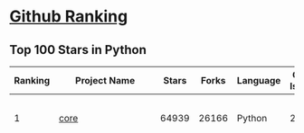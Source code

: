 [Github Ranking](../README.md)
==========

## Top 100 Stars in Python

| Ranking | Project Name | Stars | Forks | Language | Open Issues | Description | Last Commit |
| ------- | ------------ | ----- | ----- | -------- | ----------- | ----------- | ----------- |
| 1 | [core](https://github.com/home-assistant/core) | 64939 | 26166 | Python | 2190 | :house_with_garden: Open source home automation that puts local control and privacy first. | 2023-12-19T09:52:28Z |
| 2 | [funNLP](https://github.com/fighting41love/funNLP) | 60066 | 13806 | Python | 20 | 中英文敏感词、语言检测、中外手机/电话归属地/运营商查询、名字推断性别、手机号抽取、身份证抽取、邮箱抽取、中日文人名库、中文缩写库、拆字词典、词汇情感值、停用词、反动词表、暴恐词表、繁简体转换、英文模拟中文发音、汪峰歌词生成器、职业名称词库、同义词库、反义词库、否定词库、汽车品牌词库、汽车零件词库、连续英文切割、各种中文词向量、公司名字大全、古诗词库、IT词库、财经词库、成语词库、地名词库、历史名人词库、诗词词库、医学词库、饮食词库、法律词库、汽车词库、动物词库、中文聊天语料、中文谣言数据、百度中文问答数据集、句子相似度匹配算法集合、bert资源、文本生成&摘要相关工具、cocoNLP信息抽取工具、国内电话号码正则匹配、清华大学XLORE:中英文跨语言百科知识图谱、清华大学人工智能技术系列报告、自然语言生成、NLU太难了系列、自动对联数据及机器人、用户名黑名单列表、罪名法务名词及分类模型、微信公众号语料、cs224n深度学习自然语言处理课程、中文手写汉字识别、中文自然语言处理 语料/数据集、变量命名神器、分词语料库+代码、任务型对话英文数据集、ASR 语音数据集 + 基于深度学习的中文语音识别系统、笑声检测器、Microsoft多语言数字/单位/如日期时间识别包、中华新华字典数据库及api(包括常用歇后语、成语、词语和汉字)、文档图谱自动生成、SpaCy 中文模型、Common Voice语音识别数据集新版、神经网络关系抽取、基于bert的命名实体识别、关键词(Keyphrase)抽取包pke、基于医疗领域知识图谱的问答系统、基于依存句法与语义角色标注的事件三元组抽取、依存句法分析4万句高质量标注数据、cnocr：用来做中文OCR的Python3包、中文人物关系知识图谱项目、中文nlp竞赛项目及代码汇总、中文字符数据、speech-aligner: 从“人声语音”及其“语言文本”产生音素级别时间对齐标注的工具、AmpliGraph: 知识图谱表示学习(Python)库：知识图谱概念链接预测、Scattertext 文本可视化(python)、语言/知识表示工具：BERT & ERNIE、中文对比英文自然语言处理NLP的区别综述、Synonyms中文近义词工具包、HarvestText领域自适应文本挖掘工具（新词发现-情感分析-实体链接等）、word2word：(Python)方便易用的多语言词-词对集：62种语言/3,564个多语言对、语音识别语料生成工具：从具有音频/字幕的在线视频创建自动语音识别(ASR)语料库、构建医疗实体识别的模型（包含词典和语料标注）、单文档非监督的关键词抽取、Kashgari中使用gpt-2语言模型、开源的金融投资数据提取工具、文本自动摘要库TextTeaser: 仅支持英文、人民日报语料处理工具集、一些关于自然语言的基本模型、基于14W歌曲知识库的问答尝试--功能包括歌词接龙and已知歌词找歌曲以及歌曲歌手歌词三角关系的问答、基于Siamese bilstm模型的相似句子判定模型并提供训练数据集和测试数据集、用Transformer编解码模型实现的根据Hacker News文章标题自动生成评论、用BERT进行序列标记和文本分类的模板代码、LitBank：NLP数据集——支持自然语言处理和计算人文学科任务的100部带标记英文小说语料、百度开源的基准信息抽取系统、虚假新闻数据集、Facebook: LAMA语言模型分析，提供Transformer-XL/BERT/ELMo/GPT预训练语言模型的统一访问接口、CommonsenseQA：面向常识的英文QA挑战、中文知识图谱资料、数据及工具、各大公司内部里大牛分享的技术文档 PDF 或者 PPT、自然语言生成SQL语句（英文）、中文NLP数据增强（EDA）工具、英文NLP数据增强工具 、基于医药知识图谱的智能问答系统、京东商品知识图谱、基于mongodb存储的军事领域知识图谱问答项目、基于远监督的中文关系抽取、语音情感分析、中文ULMFiT-情感分析-文本分类-语料及模型、一个拍照做题程序、世界各国大规模人名库、一个利用有趣中文语料库 qingyun 训练出来的中文聊天机器人、中文聊天机器人seqGAN、省市区镇行政区划数据带拼音标注、教育行业新闻语料库包含自动文摘功能、开放了对话机器人-知识图谱-语义理解-自然语言处理工具及数据、中文知识图谱：基于百度百科中文页面-抽取三元组信息-构建中文知识图谱、masr: 中文语音识别-提供预训练模型-高识别率、Python音频数据增广库、中文全词覆盖BERT及两份阅读理解数据、ConvLab：开源多域端到端对话系统平台、中文自然语言处理数据集、基于最新版本rasa搭建的对话系统、基于TensorFlow和BERT的管道式实体及关系抽取、一个小型的证券知识图谱/知识库、复盘所有NLP比赛的TOP方案、OpenCLaP：多领域开源中文预训练语言模型仓库、UER：基于不同语料+编码器+目标任务的中文预训练模型仓库、中文自然语言处理向量合集、基于金融-司法领域(兼有闲聊性质)的聊天机器人、g2pC：基于上下文的汉语读音自动标记模块、Zincbase 知识图谱构建工具包、诗歌质量评价/细粒度情感诗歌语料库、快速转化「中文数字」和「阿拉伯数字」、百度知道问答语料库、基于知识图谱的问答系统、jieba_fast 加速版的jieba、正则表达式教程、中文阅读理解数据集、基于BERT等最新语言模型的抽取式摘要提取、Python利用深度学习进行文本摘要的综合指南、知识图谱深度学习相关资料整理、维基大规模平行文本语料、StanfordNLP 0.2.0：纯Python版自然语言处理包、NeuralNLP-NeuralClassifier：腾讯开源深度学习文本分类工具、端到端的封闭域对话系统、中文命名实体识别：NeuroNER vs. BertNER、新闻事件线索抽取、2019年百度的三元组抽取比赛：“科学空间队”源码、基于依存句法的开放域文本知识三元组抽取和知识库构建、中文的GPT2训练代码、ML-NLP - 机器学习(Machine Learning)NLP面试中常考到的知识点和代码实现、nlp4han:中文自然语言处理工具集(断句/分词/词性标注/组块/句法分析/语义分析/NER/N元语法/HMM/代词消解/情感分析/拼写检查、XLM：Facebook的跨语言预训练语言模型、用基于BERT的微调和特征提取方法来进行知识图谱百度百科人物词条属性抽取、中文自然语言处理相关的开放任务-数据集-当前最佳结果、CoupletAI - 基于CNN+Bi-LSTM+Attention 的自动对对联系统、抽象知识图谱、MiningZhiDaoQACorpus - 580万百度知道问答数据挖掘项目、brat rapid annotation tool: 序列标注工具、大规模中文知识图谱数据：1.4亿实体、数据增强在机器翻译及其他nlp任务中的应用及效果、allennlp阅读理解:支持多种数据和模型、PDF表格数据提取工具 、 Graphbrain：AI开源软件库和科研工具，目的是促进自动意义提取和文本理解以及知识的探索和推断、简历自动筛选系统、基于命名实体识别的简历自动摘要、中文语言理解测评基准，包括代表性的数据集&基准模型&语料库&排行榜、树洞 OCR 文字识别 、从包含表格的扫描图片中识别表格和文字、语声迁移、Python口语自然语言处理工具集(英文)、 similarity：相似度计算工具包，java编写、海量中文预训练ALBERT模型 、Transformers 2.0 、基于大规模音频数据集Audioset的音频增强 、Poplar：网页版自然语言标注工具、图片文字去除，可用于漫画翻译 、186种语言的数字叫法库、Amazon发布基于知识的人-人开放领域对话数据集 、中文文本纠错模块代码、繁简体转换 、 Python实现的多种文本可读性评价指标、类似于人名/地名/组织机构名的命名体识别数据集 、东南大学《知识图谱》研究生课程(资料)、. 英文拼写检查库 、 wwsearch是企业微信后台自研的全文检索引擎、CHAMELEON：深度学习新闻推荐系统元架构 、 8篇论文梳理BERT相关模型进展与反思、DocSearch：免费文档搜索引擎、 LIDA：轻量交互式对话标注工具 、aili - the fastest in-memory index in the East 东半球最快并发索引 、知识图谱车音工作项目、自然语言生成资源大全 、中日韩分词库mecab的Python接口库、中文文本摘要/关键词提取、汉字字符特征提取器 (featurizer)，提取汉字的特征（发音特征、字形特征）用做深度学习的特征、中文生成任务基准测评 、中文缩写数据集、中文任务基准测评 - 代表性的数据集-基准(预训练)模型-语料库-baseline-工具包-排行榜、PySS3：面向可解释AI的SS3文本分类器机器可视化工具 、中文NLP数据集列表、COPE - 格律诗编辑程序、doccano：基于网页的开源协同多语言文本标注工具 、PreNLP：自然语言预处理库、简单的简历解析器，用来从简历中提取关键信息、用于中文闲聊的GPT2模型：GPT2-chitchat、基于检索聊天机器人多轮响应选择相关资源列表(Leaderboards、Datasets、Papers)、(Colab)抽象文本摘要实现集锦(教程 、词语拼音数据、高效模糊搜索工具、NLP数据增广资源集、微软对话机器人框架 、 GitHub Typo Corpus：大规模GitHub多语言拼写错误/语法错误数据集、TextCluster：短文本聚类预处理模块 Short text cluster、面向语音识别的中文文本规范化、BLINK：最先进的实体链接库、BertPunc：基于BERT的最先进标点修复模型、Tokenizer：快速、可定制的文本词条化库、中文语言理解测评基准，包括代表性的数据集、基准(预训练)模型、语料库、排行榜、spaCy 医学文本挖掘与信息提取 、 NLP任务示例项目代码集、 python拼写检查库、chatbot-list - 行业内关于智能客服、聊天机器人的应用和架构、算法分享和介绍、语音质量评价指标(MOSNet, BSSEval, STOI, PESQ, SRMR)、 用138GB语料训练的法文RoBERTa预训练语言模型 、BERT-NER-Pytorch：三种不同模式的BERT中文NER实验、无道词典 - 有道词典的命令行版本，支持英汉互查和在线查询、2019年NLP亮点回顾、 Chinese medical dialogue data 中文医疗对话数据集 、最好的汉字数字(中文数字)-阿拉伯数字转换工具、 基于百科知识库的中文词语多词义/义项获取与特定句子词语语义消歧、awesome-nlp-sentiment-analysis - 情感分析、情绪原因识别、评价对象和评价词抽取、LineFlow：面向所有深度学习框架的NLP数据高效加载器、中文医学NLP公开资源整理 、MedQuAD：(英文)医学问答数据集、将自然语言数字串解析转换为整数和浮点数、Transfer Learning in Natural Language Processing (NLP) 、面向语音识别的中文/英文发音辞典、Tokenizers：注重性能与多功能性的最先进分词器、CLUENER 细粒度命名实体识别 Fine Grained Named Entity Recognition、 基于BERT的中文命名实体识别、中文谣言数据库、NLP数据集/基准任务大列表、nlp相关的一些论文及代码, 包括主题模型、词向量(Word Embedding)、命名实体识别(NER)、文本分类(Text Classificatin)、文本生成(Text Generation)、文本相似性(Text Similarity)计算等，涉及到各种与nlp相关的算法，基于keras和tensorflow 、Python文本挖掘/NLP实战示例、 Blackstone：面向非结构化法律文本的spaCy pipeline和NLP模型通过同义词替换实现文本“变脸” 、中文 预训练 ELECTREA 模型: 基于对抗学习 pretrain Chinese Model 、albert-chinese-ner - 用预训练语言模型ALBERT做中文NER 、基于GPT2的特定主题文本生成/文本增广、开源预训练语言模型合集、多语言句向量包、编码、标记和实现：一种可控高效的文本生成方法、 英文脏话大列表 、attnvis：GPT2、BERT等transformer语言模型注意力交互可视化、CoVoST：Facebook发布的多语种语音-文本翻译语料库，包括11种语言(法语、德语、荷兰语、俄语、西班牙语、意大利语、土耳其语、波斯语、瑞典语、蒙古语和中文)的语音、文字转录及英文译文、Jiagu自然语言处理工具 - 以BiLSTM等模型为基础，提供知识图谱关系抽取 中文分词 词性标注 命名实体识别 情感分析 新词发现 关键词 文本摘要 文本聚类等功能、用unet实现对文档表格的自动检测，表格重建、NLP事件提取文献资源列表 、 金融领域自然语言处理研究资源大列表、CLUEDatasetSearch - 中英文NLP数据集：搜索所有中文NLP数据集，附常用英文NLP数据集 、medical_NER - 中文医学知识图谱命名实体识别 、(哈佛)讲因果推理的免费书、知识图谱相关学习资料/数据集/工具资源大列表、Forte：灵活强大的自然语言处理pipeline工具集 、Python字符串相似性算法库、PyLaia：面向手写文档分析的深度学习工具包、TextFooler：针对文本分类/推理的对抗文本生成模块、Haystack：灵活、强大的可扩展问答(QA)框架、中文关键短语抽取工具 | 2023-08-24T08:47:15Z |
| 3 | [scikit-learn](https://github.com/scikit-learn/scikit-learn) | 56741 | 24963 | Python | 1626 | scikit-learn: machine learning in Python | 2023-12-19T09:44:23Z |
| 4 | [you-get](https://github.com/soimort/you-get) | 48639 | 9375 | Python | 0 | :arrow_double_down: Dumb downloader that scrapes the web | 2023-12-19T08:32:51Z |
| 5 | [faceswap](https://github.com/deepfakes/faceswap) | 47907 | 12830 | Python | 17 | Deepfakes Software For All | 2023-11-22T21:08:05Z |
| 6 | [CppCoreGuidelines](https://github.com/isocpp/CppCoreGuidelines) | 40583 | 5428 | Python | 236 | The C++ Core Guidelines are a set of tried-and-true guidelines, rules, and best practices about coding in C++ | 2023-12-14T12:05:14Z |
| 7 | [python-patterns](https://github.com/faif/python-patterns) | 38628 | 6962 | Python | 12 | A collection of design patterns/idioms in Python | 2023-12-18T04:41:53Z |
| 8 | [12306](https://github.com/testerSunshine/12306) | 32892 | 9750 | Python | 225 | 12306智能刷票，订票 | 2023-04-02T03:19:43Z |
| 9 | [diagrams](https://github.com/mingrammer/diagrams) | 32181 | 2104 | Python | 279 | :art: Diagram as Code for prototyping cloud system architectures | 2023-12-11T09:40:11Z |
| 10 | [data-science-ipython-notebooks](https://github.com/donnemartin/data-science-ipython-notebooks) | 25883 | 7701 | Python | 17 | Data science Python notebooks: Deep learning (TensorFlow, Theano, Caffe, Keras), scikit-learn, Kaggle, big data (Spark, Hadoop MapReduce, HDFS), matplotlib, pandas, NumPy, SciPy, Python essentials, AWS, and various command lines. | 2023-10-10T23:01:07Z |
| 11 | [Mask_RCNN](https://github.com/matterport/Mask_RCNN) | 23741 | 11614 | Python | 1872 | Mask R-CNN for object detection and instance segmentation on Keras and TensorFlow | 2023-12-19T09:33:34Z |
| 12 | [tinygrad](https://github.com/tinygrad/tinygrad) | 21519 | 2796 | Python | 83 | You like pytorch? You like micrograd? You love tinygrad! ❤️  | 2023-12-19T09:54:07Z |
| 13 | [tornado](https://github.com/tornadoweb/tornado) | 21363 | 5570 | Python | 187 | Tornado is a Python web framework and asynchronous networking library, originally developed at FriendFeed. | 2023-12-08T00:42:37Z |
| 14 | [Gooey](https://github.com/chriskiehl/Gooey) | 19868 | 1080 | Python | 126 | Turn (almost) any Python command line program into a full GUI application with one line | 2023-12-10T16:40:10Z |
| 15 | [ComfyUI](https://github.com/comfyanonymous/ComfyUI) | 19779 | 2033 | Python | 887 | The most powerful and modular stable diffusion GUI with a graph/nodes interface. | 2023-12-19T07:33:30Z |
| 16 | [Langchain-Chatchat](https://github.com/chatchat-space/Langchain-Chatchat) | 19776 | 3388 | Python | 50 | Langchain-Chatchat（原Langchain-ChatGLM）基于 Langchain 与 ChatGLM 等语言模型的本地知识库问答 \| Langchain-Chatchat (formerly langchain-ChatGLM), local knowledge based LLM (like ChatGLM) QA app with langchain  | 2023-12-19T08:48:36Z |
| 17 | [diffusers](https://github.com/huggingface/diffusers) | 19773 | 4088 | Python | 314 | 🤗 Diffusers: State-of-the-art diffusion models for image and audio generation in PyTorch | 2023-12-19T09:57:06Z |
| 18 | [pytorch_geometric](https://github.com/pyg-team/pytorch_geometric) | 19187 | 3449 | Python | 765 | Graph Neural Network Library for PyTorch | 2023-12-19T06:31:50Z |
| 19 | [ddia](https://github.com/Vonng/ddia) | 18638 | 4029 | Python | 1 | 《Designing Data-Intensive Application》DDIA中文翻译 | 2023-11-23T12:11:32Z |
| 20 | [datasets](https://github.com/huggingface/datasets) | 17758 | 2420 | Python | 553 | 🤗 The largest hub of ready-to-use datasets for ML models with fast, easy-to-use and efficient data manipulation tools | 2023-12-19T09:31:04Z |
| 21 | [pandarallel](https://github.com/nalepae/pandarallel) | 3335 | 198 | Python | 82 | A simple and efficient tool to parallelize Pandas operations on all available CPUs | 2023-11-21T14:29:57Z |
| 22 | [tensorforce](https://github.com/tensorforce/tensorforce) | 3262 | 546 | Python | 34 | Tensorforce: a TensorFlow library for applied reinforcement learning | 2023-08-14T20:14:15Z |
| 23 | [Deep-Learning-Roadmap](https://github.com/astorfi/Deep-Learning-Roadmap) | 3160 | 325 | Python | 0 | :satellite: Organized Resources for Deep Learning Researchers and Developers | 2022-12-22T21:26:37Z |
| 24 | [SRGAN](https://github.com/tensorlayer/SRGAN) | 3119 | 808 | Python | 141 | Photo-Realistic Single Image Super-Resolution Using a Generative Adversarial Network | 2023-03-02T02:05:31Z |
| 25 | [igel](https://github.com/nidhaloff/igel) | 3069 | 168 | Python | 3 | a delightful machine learning tool that allows you to train, test, and use models without writing code | 2023-04-08T21:24:52Z |
| 26 | [DeepRL](https://github.com/ShangtongZhang/DeepRL) | 3041 | 707 | Python | 5 | Modularized Implementation of Deep RL Algorithms in PyTorch | 2022-10-18T15:26:19Z |
| 27 | [tencent-ml-images](https://github.com/Tencent/tencent-ml-images) | 3037 | 522 | Python | 43 | Largest multi-label image database; ResNet-101 model; 80.73% top-1 acc on ImageNet | 2022-04-20T07:00:12Z |
| 28 | [python-oauth2](https://github.com/joestump/python-oauth2) | 2984 | 1075 | Python | 52 | A fully tested, abstract interface to creating OAuth clients and servers. | 2022-06-16T16:07:43Z |
| 29 | [aswan](https://github.com/momosecurity/aswan) | 2917 | 814 | Python | 3 | 陌陌风控系统静态规则引擎，零基础简易便捷的配置多种复杂规则，实时高效管控用户异常行为。 | 2021-06-15T12:35:55Z |
| 30 | [gif-for-cli](https://github.com/google/gif-for-cli) | 2895 | 170 | Python | 13 | None | 2023-08-05T20:33:33Z |
| 31 | [UER-py](https://github.com/dbiir/UER-py) | 2817 | 485 | Python | 131 | Open Source Pre-training Model Framework in PyTorch & Pre-trained Model Zoo | 2023-11-21T08:43:19Z |
| 32 | [Stitch](https://github.com/nathanlopez/Stitch) | 2796 | 705 | Python | 50 | Python Remote Administration Tool (RAT) | 2023-05-19T17:42:42Z |
| 33 | [formspree](https://github.com/formspree/formspree) | 2791 | 255 | Python | 0 | The successor to this repository is actively maintained at https://formspree.io. Its source code is not available | 2023-05-22T22:49:02Z |
| 34 | [hoaxshell](https://github.com/t3l3machus/hoaxshell) | 2739 | 456 | Python | 6 | A Windows reverse shell payload generator and handler that abuses the http(s) protocol to establish a beacon-like reverse shell. | 2023-10-19T14:45:12Z |
| 35 | [pyllama](https://github.com/juncongmoo/pyllama) | 2716 | 309 | Python | 60 | LLaMA: Open and Efficient Foundation Language Models | 2023-11-08T06:48:00Z |
| 36 | [flops-counter.pytorch](https://github.com/sovrasov/flops-counter.pytorch) | 2576 | 307 | Python | 28 | Flops counter for convolutional networks in pytorch framework | 2023-11-27T13:12:34Z |
| 37 | [unoconv](https://github.com/unoconv/unoconv) | 2474 | 404 | Python | 86 | Universal Office Converter - Convert between any document format supported by LibreOffice/OpenOffice. | 2023-04-19T07:21:34Z |
| 38 | [pagodo](https://github.com/opsdisk/pagodo) | 2468 | 470 | Python | 0 | pagodo (Passive Google Dork) - Automate Google Hacking Database scraping and searching | 2023-12-13T23:20:01Z |
| 39 | [Iconic](https://github.com/somerandomdude/Iconic) | 2376 | 395 | Python | 6 | A minimal set of icons in raster, vector and font formats — free for public use. | 2020-04-08T09:28:54Z |
| 40 | [TorBot](https://github.com/DedSecInside/TorBot) | 2314 | 487 | Python | 6 | Dark Web OSINT Tool | 2023-12-09T00:47:56Z |
| 41 | [instaloader](https://github.com/instaloader/instaloader) | 6988 | 981 | Python | 59 | Download pictures (or videos) along with their captions and other metadata from Instagram. | 2023-12-18T07:34:05Z |
| 42 | [machine-learning-course](https://github.com/instillai/machine-learning-course) | 6960 | 1307 | Python | 1 | :speech_balloon: Machine Learning Course with Python:  | 2020-04-21T03:19:13Z |
| 43 | [fast-stable-diffusion](https://github.com/TheLastBen/fast-stable-diffusion) | 6958 | 1245 | Python | 1139 | fast-stable-diffusion + DreamBooth | 2023-12-02T20:19:11Z |
| 44 | [sqlfluff](https://github.com/sqlfluff/sqlfluff) | 6870 | 578 | Python | 439 | A modular SQL linter and auto-formatter with support for multiple dialects and templated code. | 2023-12-18T23:45:09Z |
| 45 | [pypdf](https://github.com/py-pdf/pypdf) | 6782 | 1289 | Python | 77 | A pure-python PDF library capable of splitting, merging, cropping, and transforming the pages of PDF files | 2023-12-19T05:30:20Z |
| 46 | [Book4_Power-of-Matrix](https://github.com/Visualize-ML/Book4_Power-of-Matrix) | 6733 | 968 | Python | 68 | Book_4_《矩阵力量》 \|   鸢尾花书：从加减乘除到机器学习；上架！ | 2023-12-10T16:02:02Z |
| 47 | [starcoder](https://github.com/bigcode-project/starcoder) | 6717 | 473 | Python | 79 | Home of StarCoder: fine-tuning & inference! | 2023-10-31T13:57:46Z |
| 48 | [dowhy](https://github.com/py-why/dowhy) | 6416 | 883 | Python | 125 | DoWhy is a Python library for causal inference that supports explicit modeling and testing of causal assumptions. DoWhy is based on a unified language for causal inference, combining causal graphical models and potential outcomes frameworks.  | 2023-12-14T14:31:17Z |
| 49 | [rengine](https://github.com/yogeshojha/rengine) | 6275 | 990 | Python | 75 | reNgine is an automated reconnaissance framework for web applications with a focus on highly configurable streamlined recon process via Engines, recon data correlation and organization, continuous monitoring, backed by a database, and simple yet intuitive User Interface. reNgine makes it easy for penetration testers to gather reconnaissance with minimal configuration and with the help of reNgine's correlation, it just makes recon effortless. | 2023-12-18T21:36:30Z |
| 50 | [FastSAM](https://github.com/CASIA-IVA-Lab/FastSAM) | 6247 | 936 | Python | 73 | Fast Segment Anything | 2023-12-14T08:51:57Z |
| 51 | [SciencePlots](https://github.com/garrettj403/SciencePlots) | 6013 | 657 | Python | 1 | Matplotlib styles for scientific plotting | 2023-11-30T19:11:18Z |
| 52 | [stylegan3](https://github.com/NVlabs/stylegan3) | 5987 | 1047 | Python | 159 | Official PyTorch implementation of StyleGAN3 | 2023-09-12T17:04:25Z |
| 53 | [Eel](https://github.com/python-eel/Eel) | 5941 | 567 | Python | 180 | A little Python library for making simple Electron-like HTML/JS GUI apps | 2023-10-04T00:11:17Z |
| 54 | [kaggle-api](https://github.com/Kaggle/kaggle-api) | 5700 | 1040 | Python | 147 | Official Kaggle API | 2023-12-12T19:47:22Z |
| 55 | [autoscraper](https://github.com/alirezamika/autoscraper) | 5699 | 618 | Python | 10 | A Smart, Automatic, Fast and Lightweight Web Scraper for Python | 2023-05-11T09:25:29Z |
| 56 | [csvkit](https://github.com/wireservice/csvkit) | 5654 | 599 | Python | 34 | A suite of utilities for converting to and working with CSV, the king of tabular file formats. | 2023-11-20T20:44:53Z |
| 57 | [LibreTranslate](https://github.com/LibreTranslate/LibreTranslate) | 5614 | 541 | Python | 49 | Free and Open Source Machine Translation API. Self-hosted, offline capable and easy to setup. | 2023-12-16T08:07:40Z |
| 58 | [flask-admin](https://github.com/flask-admin/flask-admin) | 5532 | 1568 | Python | 407 | Simple and extensible administrative interface framework for Flask | 2023-11-01T19:46:22Z |
| 59 | [maltrail](https://github.com/stamparm/maltrail) | 5513 | 1006 | Python | 73 | Malicious traffic detection system | 2023-12-19T09:56:50Z |
| 60 | [knowledge-repo](https://github.com/airbnb/knowledge-repo) | 5399 | 711 | Python | 124 | A next-generation curated knowledge sharing platform for data scientists and other technical professions. | 2023-07-20T11:16:46Z |
| 61 | [kafka-python](https://github.com/dpkp/kafka-python) | 5406 | 1419 | Python | 254 | Python client for Apache Kafka | 2023-12-14T18:13:37Z |
| 62 | [srez](https://github.com/david-gpu/srez) | 5294 | 694 | Python | 0 | Image super-resolution through deep learning | 2017-08-16T10:48:45Z |
| 63 | [Auto_Bangumi](https://github.com/EstrellaXD/Auto_Bangumi) | 5124 | 247 | Python | 40 | AutoBangumi - 全自动追番工具 | 2023-12-16T07:24:09Z |
| 64 | [flax](https://github.com/google/flax) | 5025 | 571 | Python | 96 | Flax is a neural network library for JAX that is designed for flexibility. | 2023-12-18T22:47:12Z |
| 65 | [have-fun-with-machine-learning](https://github.com/humphd/have-fun-with-machine-learning) | 5008 | 549 | Python | 7 | An absolute beginner's guide to Machine Learning and Image Classification with Neural Networks | 2021-12-19T18:38:53Z |
| 66 | [marker](https://github.com/VikParuchuri/marker) | 4998 | 141 | Python | 6 | Convert PDF to markdown quickly with high accuracy | 2023-12-18T23:30:43Z |
| 67 | [DataSciencePython](https://github.com/ujjwalkarn/DataSciencePython) | 4990 | 1535 | Python | 0 | common data analysis and machine learning tasks using python | 2023-05-06T02:22:11Z |
| 68 | [clearml](https://github.com/allegroai/clearml) | 4920 | 625 | Python | 405 | ClearML - Auto-Magical CI/CD to streamline your ML workflow. Experiment Manager, MLOps and Data-Management | 2023-12-17T21:36:19Z |
| 69 | [sampleproject](https://github.com/pypa/sampleproject) | 4861 | 1709 | Python | 14 | A sample project that exists for PyPUG's "Tutorial on Packaging and Distributing Projects" | 2023-11-05T13:41:17Z |
| 70 | [PRNet](https://github.com/yfeng95/PRNet) | 4855 | 952 | Python | 159 | Joint 3D Face Reconstruction and Dense Alignment with Position Map Regression Network (ECCV 2018) | 2022-07-25T23:50:26Z |
| 71 | [pyjwt](https://github.com/jpadilla/pyjwt) | 4778 | 695 | Python | 14 | JSON Web Token implementation in Python | 2023-12-18T21:21:52Z |
| 72 | [Games](https://github.com/CharlesPikachu/Games) | 4743 | 2293 | Python | 4 | Games: Create interesting games in pure python. | 2023-09-20T03:55:08Z |
| 73 | [dataset](https://github.com/pudo/dataset) | 4679 | 302 | Python | 29 | Easy-to-use data handling for SQL data stores with support for implicit table creation, bulk loading, and transactions. | 2023-09-06T13:18:04Z |
| 74 | [genshin_auto_fish](https://github.com/IrisRainbowNeko/genshin_auto_fish) | 4645 | 747 | Python | 125 | 基于深度强化学习的原神自动钓鱼AI | 2023-12-15T09:30:42Z |
| 75 | [pre-commit-hooks](https://github.com/pre-commit/pre-commit-hooks) | 4559 | 653 | Python | 10 | Some out-of-the-box hooks for pre-commit | 2023-11-30T23:26:31Z |
| 76 | [jasper-client](https://github.com/jasperproject/jasper-client) | 4514 | 1026 | Python | 192 | Client code for Jasper voice computing platform | 2023-07-19T18:01:05Z |
| 77 | [bitsandbytes](https://github.com/TimDettmers/bitsandbytes) | 4495 | 485 | Python | 508 | 8-bit CUDA functions for PyTorch | 2023-12-19T08:42:37Z |
| 78 | [better-exceptions](https://github.com/Qix-/better-exceptions) | 4493 | 210 | Python | 27 | Pretty and useful exceptions in Python, automatically. | 2023-03-23T11:09:43Z |
| 79 | [DrQA](https://github.com/facebookresearch/DrQA) | 4426 | 921 | Python | 55 | Reading Wikipedia to Answer Open-Domain Questions | 2023-10-01T21:46:08Z |
| 80 | [podman-compose](https://github.com/containers/podman-compose) | 4409 | 419 | Python | 263 | a script to run docker-compose.yml using podman | 2023-12-11T07:49:14Z |
| 81 | [cheatsheets](https://github.com/matplotlib/cheatsheets) | 7121 | 883 | Python | 16 | Official Matplotlib cheat sheets | 2023-10-10T04:22:17Z |
| 82 | [records](https://github.com/kennethreitz/records) | 7032 | 575 | Python | 45 | SQL for Humans™ | 2023-05-02T15:11:50Z |
| 83 | [PyTorch_Tutorial](https://github.com/TingsongYu/PyTorch_Tutorial) | 7003 | 1690 | Python | 20 | 《Pytorch模型训练实用教程》中配套代码 | 2023-09-28T15:08:54Z |
| 84 | [edx-platform](https://github.com/openedx/edx-platform) | 6813 | 3696 | Python | 106 | The Open edX LMS & Studio, powering education sites around the world! | 2023-12-19T09:52:42Z |
| 85 | [nginx-book](https://github.com/taobao/nginx-book) | 6793 | 2039 | Python | 541 | Nginx开发从入门到精通 | 2023-11-20T07:48:54Z |
| 86 | [multi-v2ray](https://github.com/Jrohy/multi-v2ray) | 6790 | 2502 | Python | 105 | v2ray/xray多用户管理部署程序 | 2023-10-07T09:53:26Z |
| 87 | [docker-android](https://github.com/budtmo/docker-android) | 6526 | 1029 | Python | 87 | Android in docker solution with noVNC supported and video recording | 2023-12-18T07:02:55Z |
| 88 | [AnimateDiff](https://github.com/guoyww/AnimateDiff) | 6463 | 531 | Python | 154 | Official implementation of AnimateDiff. | 2023-12-16T04:50:27Z |
| 89 | [bilingual_book_maker](https://github.com/yihong0618/bilingual_book_maker) | 6462 | 959 | Python | 99 | Make bilingual epub books Using AI translate | 2023-11-26T14:25:30Z |
| 90 | [PyGithub](https://github.com/PyGithub/PyGithub) | 6428 | 1711 | Python | 203 | Typed interactions with the GitHub API v3 | 2023-12-19T09:31:59Z |
| 91 | [pdfGPT](https://github.com/bhaskatripathi/pdfGPT) | 6370 | 788 | Python | 38 | PDF GPT allows you to chat with the contents of your PDF file by using GPT capabilities. The most effective open source solution to turn your pdf files in a chatbot! | 2023-09-14T02:29:37Z |
| 92 | [jupytext](https://github.com/mwouts/jupytext) | 6265 | 386 | Python | 114 | Jupyter Notebooks as Markdown Documents, Julia, Python or R scripts | 2023-12-18T09:43:03Z |
| 93 | [faster-whisper](https://github.com/SYSTRAN/faster-whisper) | 6225 | 487 | Python | 118 | Faster Whisper transcription with CTranslate2 | 2023-12-14T12:03:46Z |
| 94 | [librephotos](https://github.com/LibrePhotos/librephotos) | 6212 | 266 | Python | 257 | A self-hosted open source photo management service. This is the repository of the backend. | 2023-12-18T09:09:18Z |
| 95 | [pyWhat](https://github.com/bee-san/pyWhat) | 6195 | 380 | Python | 20 | 🐸   Identify anything. pyWhat easily lets you identify emails, IP addresses, and more. Feed it a .pcap file or some text and it'll tell you what it is! 🧙‍♀️ | 2023-10-31T22:01:01Z |
| 96 | [data-science-blogs](https://github.com/rushter/data-science-blogs) | 6194 | 1781 | Python | 1 | A curated list of data science blogs | 2023-05-11T16:18:43Z |
| 97 | [searxng](https://github.com/searxng/searxng) | 6086 | 844 | Python | 186 | SearXNG is a free internet metasearch engine which aggregates results from various search services and databases. Users are neither tracked nor profiled. | 2023-12-15T07:33:17Z |
| 98 | [voltron](https://github.com/snare/voltron) | 6044 | 423 | Python | 68 | A hacky debugger UI for hackers | 2023-03-30T02:31:49Z |
| 99 | [denoising-diffusion-pytorch](https://github.com/lucidrains/denoising-diffusion-pytorch) | 6038 | 779 | Python | 112 | Implementation of Denoising Diffusion Probabilistic Model in Pytorch | 2023-11-28T03:11:02Z |
| 100 | [bertviz](https://github.com/jessevig/bertviz) | 6001 | 729 | Python | 13 | BertViz: Visualize Attention in NLP Models (BERT, GPT2, BART, etc.)  | 2023-08-24T13:40:48Z |

